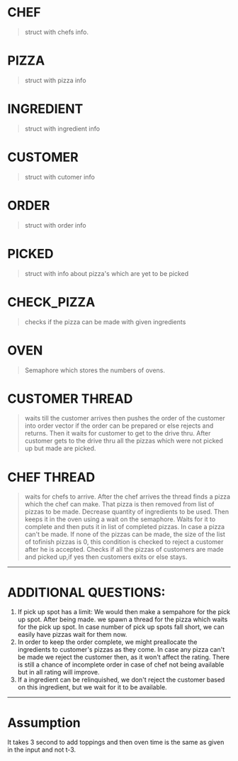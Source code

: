 # CHEF
> struct with chefs info.

# PIZZA
> struct with pizza info

# INGREDIENT
> struct with ingredient info

# CUSTOMER
> struct with cutomer info

# ORDER
> struct with order info

# PICKED
> struct with info about pizza's which are yet to be picked

# CHECK_PIZZA
> checks if the pizza can be made with given ingredients

# OVEN 
> Semaphore which stores the numbers of ovens.

# CUSTOMER THREAD
> waits till the customer arrives then pushes the order of the customer into order vector if the order can be prepared or else rejects and returns. Then it waits for customer to get to the drive thru. After customer gets to the drive thru all the pizzas which were not picked up but made are picked.

# CHEF THREAD
> waits for chefs to arrive. After the chef arrives the thread finds a pizza which the chef can make. That pizza is then removed from list of pizzas to be made. Decrease quantity of ingredients to be used. Then keeps it in the oven using a wait on the semaphore. Waits for it to complete and then puts it in list of completed pizzas. In case a pizza can't be made. If none of the pizzas can be made, the size of the list of tofinish pizzas is 0, this condition is checked to reject a customer after he is accepted. Checks if all the pizzas of customers are made and picked up,if yes then customers exits or else stays.
---
# ADDITIONAL QUESTIONS:
1. If pick up spot has a limit: We would then make a sempahore for the pick up spot. After being made. we spawn a thread for the pizza which waits for the pick up spot. In case number of pick up spots fall short, we can easily have pizzas wait for them now.
2. In order to keep the order complete, we might preallocate the ingredients to customer's pizzas as they come. In case any pizza can't be made we reject the customer then, as it won't affect the rating. There is still a chance of incomplete order in case of chef not being available but in all rating will improve.
3. If a ingredient can be relinquished, we don't reject the customer based on this ingredient, but we wait for it to be available.
---
# Assumption
It takes 3 second to add toppings and then oven time is the same as given in the input and not t-3.